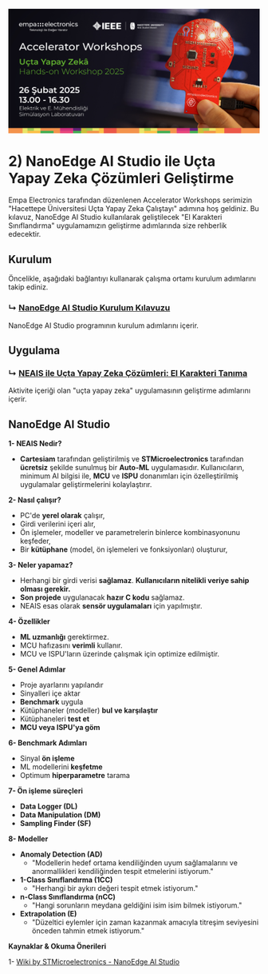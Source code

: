 <p align="center">
    <img src="./Additionals/Empa-Accelerator-Workshops-Template-Banner.jpg" alt="Accelerator Workshops" 
    style="display: block; margin: 0 auto"/>
</p>

# 2) NanoEdge AI Studio ile Uçta Yapay Zeka Çözümleri Geliştirme
Empa Electronics tarafından düzenlenen Accelerator Workshops serimizin "Hacettepe Üniversitesi Uçta Yapay Zeka Çalıştayı" adımına hoş geldiniz.
Bu kılavuz, NanoEdge AI Studio kullanılarak geliştilecek "El Karakteri Sınıflandırma" uygulamamızın geliştirme adımlarında size rehberlik edecektir.

## Kurulum
Öncelikle, aşağıdaki bağlantıyı kullanarak çalışma ortamı kurulum adımlarını takip ediniz.
### ↳ [NanoEdge AI Studio Kurulum Kılavuzu](Kurulum.md)
NanoEdge AI Studio programının kurulum adımlarını içerir.

## Uygulama
### ↳ [NEAIS ile Uçta Yapay Zeka Çözümleri: El Karakteri Tanıma](Uygulama.md)
Aktivite içeriği olan "uçta yapay zeka" uygulamasının geliştirme adımlarını içerir.

## NanoEdge AI Studio

**1- NEAIS Nedir?**
- **Cartesiam** tarafından geliştirilmiş ve **STMicroelectronics** tarafından **ücretsiz** şekilde sunulmuş bir **Auto-ML** uygulamasıdır. Kullanıcıların, minimum AI bilgisi ile, **MCU** ve **ISPU** donanımları için özelleştirilmiş uygulamalar geliştirmelerini kolaylaştırır.

**2- Nasıl çalışır?**
- PC'de **yerel olarak** çalışır,
- Girdi verilerini içeri alır,
- Ön işlemeler, modeller ve parametrelerin binlerce kombinasyonunu keşfeder,
- Bir **kütüphane** (model, ön işlemeleri ve fonksiyonları) oluşturur,

**3- Neler yapamaz?**
- Herhangi bir girdi verisi **sağlamaz**. **Kullanıcıların nitelikli veriye sahip olması gerekir.**
- **Son projede** uygulanacak **hazır C kodu** sağlamaz.
- NEAIS esas olarak **sensör uygulamaları** için yapılmıştır.

**4- Özellikler**
- **ML uzmanlığı** gerektirmez.
- MCU hafızasını **verimli** kullanır.
- MCU ve ISPU'ların üzerinde çalışmak için optimize edilmiştir.

**5- Genel Adımlar**
- Proje ayarlarını yapılandır
- Sinyalleri içe aktar
- **Benchmark** uygula
- Kütüphaneler (modeller) **bul ve karşılaştır**
- Kütüphaneleri **test et**
- **MCU veya ISPU'ya göm**

**6- Benchmark Adımları**
- Sinyal **ön işleme**
- ML modellerini **keşfetme**
- Optimum **hiperparametre** tarama

**7- Ön işleme süreçleri**
- **Data Logger (DL)**
- **Data Manipulation (DM)**
- **Sampling Finder (SF)**

**8- Modeller**
- **Anomaly Detection (AD)**
    - "Modellerin hedef ortama kendiliğinden uyum sağlamalarını ve anormallikleri kendiliğinden tespit etmelerini istiyorum."
- **1-Class Sınıflandırma (1CC)**
    - "Herhangi bir aykırı değeri tespit etmek istiyorum."
- **n-Class Sınıflandırma (nCC)**
    - "Hangi sorunların meydana geldiğini isim isim bilmek istiyorum."
- **Extrapolation (E)**
    - "Düzeltici eylemler için zaman kazanmak amacıyla titreşim seviyesini önceden tahmin etmek istiyorum."

**Kaynaklar & Okuma Önerileri** 

1- [Wiki by STMicroelectronics - NanoEdge AI Studio](https://wiki.stmicroelectronics.cn/stm32mcu/wiki/AI:NanoEdge_AI_Studio)